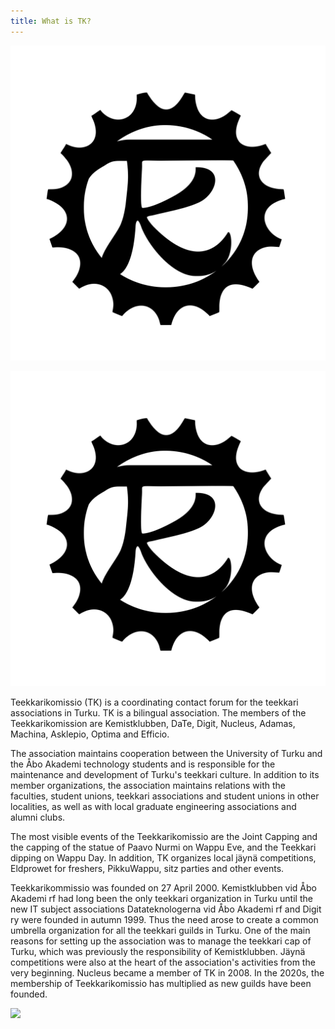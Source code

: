 ```yaml
---
title: What is TK?
---
```

![TK logo](logo-musta.svg)

![](logo-musta.svg)



Teekkarikomissio (TK) is a coordinating contact forum for the teekkari associations in Turku. TK is a bilingual association. The members of the Teekkarikomission are Kemistklubben, DaTe, Digit, Nucleus, Adamas, Machina, Asklepio, Optima and Efficio.

The association maintains cooperation between the University of Turku and the Åbo Akademi technology students and is responsible for the maintenance and development of Turku's teekkari culture. In addition to its member organizations, the association maintains relations with the faculties, student unions, teekkari associations and student unions in other localities, as well as with local graduate engineering associations and alumni clubs.

The most visible events of the Teekkarikomissio are the Joint Capping and the capping of the statue of Paavo Nurmi on Wappu Eve, and the Teekkari dipping on Wappu Day. In addition, TK organizes local jäynä competitions, Eldprowet for freshers, PikkuWappu, sitz parties and other events.

Teekkarikommissio was founded on 27 April 2000. Kemistklubben vid Åbo Akademi rf had long been the only teekkari organization in Turku until the new IT subject associations Datateknologerna vid Åbo Akademi rf and Digit ry were founded in autumn 1999. Thus the need arose to create a common umbrella organization for all the teekkari guilds in Turku. One of the main reasons for setting up the association was to manage the teekkari cap of Turku, which was previously the responsibility of Kemistklubben. Jäynä competitions were also at the heart of the association's activities from the very beginning. Nucleus became a member of TK in 2008. In the 2020s, the membership of Teekkarikomissio has multiplied as new guilds have been founded.

![](https://tyteekkarit.kuvat.fi/kuvat/Teekkarikomissio+-+Teknologkommissionen/2024/Paavo+Nurmen+lakitus+-+Paavo+Nurmi+m%C3%B6ssp%C3%A5l%C3%A4ggning/msg5630379088-79557.jpg)
